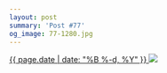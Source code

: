 ```yaml
---
layout: post
summary: 'Post #77'
og_image: 77-1280.jpg
---
```


<p>
 <time>
  <a href="/77">
   {{ page.date | date: "%B %-d, %Y" }}
  </a>
 </time>
 <a href="/77">
  <img data-taken="10/3/2013" sizes="(min-width: 700px) 50vw, calc(100vw - 2rem)" src="{{ site.assets_url }}/77-640.jpg" srcset="{{ site.assets_url }}/77-1280.jpg 1280w, {{ site.assets_url }}/77-960.jpg 960w, {{ site.assets_url }}/77-640.jpg 640w, {{ site.assets_url }}/77-320.jpg 320w"/>
 </a>
</p>
